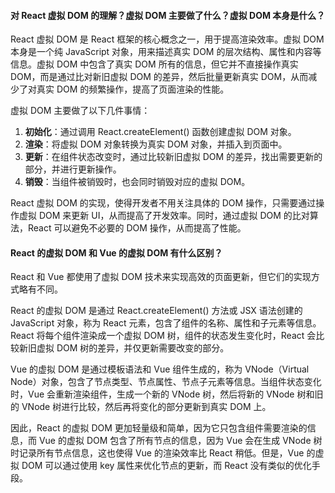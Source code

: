 <!--
 * @Author: Shu Binqi
 * @Date: 2023-03-03 14:58:25
 * @LastEditors: Shu Binqi
 * @LastEditTime: 2023-03-06 14:13:14
 * @Description: 八股文：虚拟DOM（4题）
 * @Version: 1.0.0
 * @FilePath: \interviewQuestions\八股文\React\虚拟DOM.md
-->

#### 对 React 虚拟 DOM 的理解？虚拟 DOM 主要做了什么？虚拟 DOM 本身是什么？

React 虚拟 DOM 是 React 框架的核心概念之一，用于提高渲染效率。虚拟 DOM 本身是一个纯 JavaScript 对象，用来描述真实 DOM 的层次结构、属性和内容等信息。虚拟 DOM 中包含了真实 DOM 所有的信息，但它并不直接操作真实 DOM，而是通过比对新旧虚拟 DOM 的差异，然后批量更新真实 DOM，从而减少了对真实 DOM 的频繁操作，提高了页面渲染的性能。

虚拟 DOM 主要做了以下几件事情：

1. **初始化**：通过调用 React.createElement() 函数创建虚拟 DOM 对象。
1. **渲染**：将虚拟 DOM 对象转换为真实 DOM 对象，并插入到页面中。
1. **更新**：在组件状态改变时，通过比较新旧虚拟 DOM 的差异，找出需要更新的部分，并进行更新操作。
1. **销毁**：当组件被销毁时，也会同时销毁对应的虚拟 DOM。

React 虚拟 DOM 的实现，使得开发者不用关注具体的 DOM 操作，只需要通过操作虚拟 DOM 来更新 UI，从而提高了开发效率。同时，通过虚拟 DOM 的比对算法，React 可以避免不必要的 DOM 操作，从而提高了性能。

#### React 的虚拟 DOM 和 Vue 的虚拟 DOM 有什么区别？

React 和 Vue 都使用了虚拟 DOM 技术来实现高效的页面更新，但它们的实现方式略有不同。

React 的虚拟 DOM 是通过 React.createElement() 方法或 JSX 语法创建的 JavaScript 对象，称为 React 元素，包含了组件的名称、属性和子元素等信息。React 将每个组件渲染成一个虚拟 DOM 树，组件的状态发生变化时，React 会比较新旧虚拟 DOM 树的差异，并仅更新需要改变的部分。

Vue 的虚拟 DOM 是通过模板语法和 Vue 组件生成的，称为 VNode（Virtual Node）对象，包含了节点类型、节点属性、节点子元素等信息。当组件状态变化时，Vue 会重新渲染组件，生成一个新的 VNode 树，然后将新的 VNode 树和旧的 VNode 树进行比较，然后再将变化的部分更新到真实 DOM 上。

因此，React 的虚拟 DOM 更加轻量级和简单，因为它只包含组件需要渲染的信息，而 Vue 的虚拟 DOM 包含了所有节点的信息，因为 Vue 会在生成 VNode 树时记录所有节点信息，这也使得 Vue 的渲染效率比 React 稍低。但是，Vue 的虚拟 DOM 可以通过使用 key 属性来优化节点的更新，而 React 没有类似的优化手段。
